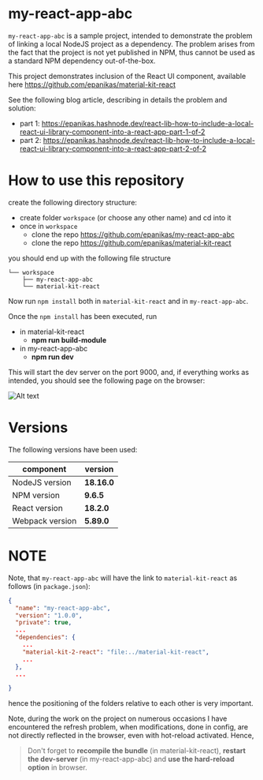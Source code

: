 # my-react-app-abc

```my-react-app-abc``` is a sample project, intended to demonstrate the problem of linking a local NodeJS project as a dependency. The problem arises from the fact that the project is not yet published in NPM, thus cannot be used as a standard NPM dependency out-of-the-box. 

This project demonstrates inclusion of the React UI component, available here https://github.com/epanikas/material-kit-react

See the following blog article, describing in details the problem and solution:
- part 1: https://epanikas.hashnode.dev/react-lib-how-to-include-a-local-react-ui-library-component-into-a-react-app-part-1-of-2
- part 2: https://epanikas.hashnode.dev/react-lib-how-to-include-a-local-react-ui-library-component-into-a-react-app-part-2-of-2


# How to use this repository

create the following directory structure:
- create folder ```workspace``` (or choose any other name) and cd into it
- once in ```workspace```
    - clone the repo https://github.com/epanikas/my-react-app-abc
    - clone the repo https://github.com/epanikas/material-kit-react

you should end up with the following file structure

```
└── workspace
    ├── my-react-app-abc
    └── material-kit-react
```

Now run ```npm install``` both in ```material-kit-react``` and in ```my-react-app-abc```.

Once the ```npm install``` has been executed, run
- in material-kit-react
    - **npm run build-module**
- in my-react-app-abc
    - **npm run dev**

This will start the dev server on the port 9000, and, if everything works as intended, you should see the following page on the browser:

![Alt text](working-material-kit-2-react-lib-component.png)


# Versions
The following versions have been used:

| component  | version  |
|------------|----------------|
| NodeJS version | **18.16.0** |
| NPM version | **9.6.5** |
| React version | **18.2.0** |
| Webpack version | **5.89.0** |


# NOTE

Note, that ```my-react-app-abc``` will have the link to ```material-kit-react``` as follows (in ```package.json```):

```json
{
  "name": "my-react-app-abc",
  "version": "1.0.0",
  "private": true,
  ...
  "dependencies": {
    ...
    "material-kit-2-react": "file:../material-kit-react",
    ...
  },
  ...

}
```

hence the positioning of the folders relative to each other is very important.

Note, during the work on the project on numerous occasions I have encountered the refresh problem, when modifications, done in config, are not directly reflected in the browser, even with hot-reload activated. Hence,
> Don't forget to **recompile the bundle** (in material-kit-react), **restart the dev-server** (in my-react-app-abc) and **use the hard-reload option** in browser.


